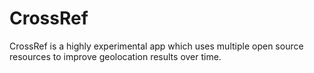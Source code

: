 # CrossRef
CrossRef is a highly experimental app which uses multiple open source resources to improve geolocation results over time.
